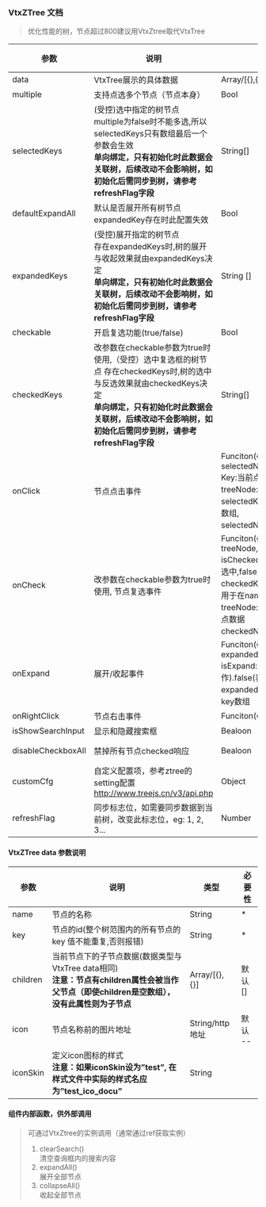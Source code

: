 ### VtxZTree 文档

> 优化性能的树，节点超过800建议用VtxZtree取代VtxTree


| **参数**           | **说明**  | **类型**  | **默认值** |
|--------------------|--------------------|------------------------|------------|
| data               | VtxTree展示的具体数据                                                                                                                                                                                                          | Array/[{},{}]                                                                                                                                                                                                                                            | \*         |
| multiple           | 支持点选多个节点（节点本身）                                                                                                                                                                                                   | Bool                                                                                                                                                                                                                                                     | false      |
| selectedKeys       | (受控)选中指定的树节点<br/> multiple为false时不能多选,所以 selectedKeys只有数组最后一个参数会生效<br/> **单向绑定，只有初始化时此数据会关联树，后续改动不会影响树，如初始化后需同步到树，请参考refreshFlag字段**                         | String[]                                                                                                                                                                                                                                                 | \--        |
| defaultExpandAll   | 默认是否展开所有树节点<br/> expandedKey存在时此配置失效                                                                                                                                                                             | Bool                                                                                                                                                                                                                                                     |            |
| expandedKeys       | (受控)展开指定的树节点<br/> 存在expandedKeys时,树的展开与收起效果就由expandedKeys决定<br/> **单向绑定，只有初始化时此数据会关联树，后续改动不会影响树，如初始化后需同步到树，请参考refreshFlag字段**                                     | String []                                                                                                                                                                                                                                                | \--        |
| checkable          | 开启复选功能(true/false)                                                                                                                                                                                                       | Bool                                                                                                                                                                                                                                                     | false      |
| checkedKeys        | 改参数在checkable参数为true时使用,（受控）选中复选框的树节点 存在checkedKeys时,树的选中与反选效果就由checkedKeys决定<br/> **单向绑定，只有初始化时此数据会关联树，后续改动不会影响树，如初始化后需同步到树，请参考refreshFlag字段** | String[]                                                                                                                                                                                                                                                 | \--        |
| onClick            | 节点点击事件                                                                                                                                                                                                                   | Funciton({key,treeNode,selectedKeys, selectedNodes })<br/> Key:当前点击节点的key, <br/>treeNode:当前点击节点的原数据, <br/>selectedKeys:返回所有选中的key类型为数组,<br/> selectedNodes：所有选中节点的数据                                                                  | \--        |
| onCheck            | 改参数在checkable参数为true时使用, 节点复选事件                                                                                                                                                                                | Funciton({key,isChecked,checkedKeys, treeNode, checkedNodes })<br/> isChecked:true/false,true表示该节点被选中,false反之<br/> checkedKeys:返回的所有选中的节点key,用于在namespace中处理数据 <br/>treeNode:当前被改变选中状态的所有节点数据 <br/> checkedNodes:所有选中的节点数据                                                                                                                                     | \--        |
| onExpand           | 展开/收起事件                                                                                                                                                                                                                  | Funciton({key, isExpand, treeNode, expandedKeys })<br/> isExpand:bool/true(表示展开操作).false(表示收起操作) <br/>expandedKeys:array/所有展开的节点的key数组                                                                                                       | \--        |
| onRightClick       | 节点右击事件                                                                                                                                                                                                                   | Funciton({event, key,treeNode })                                                                                                                                                                                                                         | \--        |
| isShowSearchInput  | 显示和隐藏搜索框                                                                                                                                                                                                               | Bealoon                                                                                                                                                                                                                                                  | false      |
| disableCheckboxAll | 禁掉所有节点checked响应                                                                                                                                                                                                        | Bealoon                                                                                                                                                                                                                                                  | 默认false  |
| customCfg          | 自定义配置项，参考ztree的setting配置 http://www.treejs.cn/v3/api.php                                                                                                                                                           | Object                                                                                                                                                                                                                                                   |            |
| refreshFlag        | 同步标志位，如需要同步数据到当前树，改变此标志位，eg: 1, 2, 3...                                                                                                                                                               | Number                                                                                                                                                                                                                                                   |            |

#### VtxZTree data 参数说明

| **参数** | **说明**                                                                                                                                     | **类型**        | **必要性** |
|----------|----------------------------------------------------------------------------------------------------------------------------------------------|-----------------|------------|
| name     | 节点的名称                                                                                                                                   | String          | \*         |
| key      | 节点的id(整个树范围内的所有节点的 key 值不能重复,否则报错)                                                                                   | String          | \*         |
| children | 当前节点下的子节点数据(数据类型与 VtxTree data相同)<br/> **注意：节点有children属性会被当作父节点（即使children是空数组），没有此属性则为子节点** | Array/[{},{}]   | 默认[]     |
| icon     | 节点名称前的图片地址                                                                                                                         | String/http地址 | 默认 --    |
| iconSkin | 定义icon图标的样式<br/> **注意：如果iconSkin设为”test”, 在样式文件中实际的样式名应为”test_ico_docu”**                                             | String          |            |

#### 组件内部函数，供外部调用

> 可通过VtxZtree的实例调用（通常通过ref获取实例）  
> 1. clearSearch()  
>   清空查询框内的搜索内容  
> 2. expandAll()  
>   展开全部节点
> 3. collapseAll()  
>   收起全部节点
